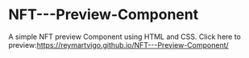 # NFT---Preview-Component
A simple NFT preview Component using HTML and CSS. Click here to preview:https://reymartvigo.github.io/NFT---Preview-Component/
